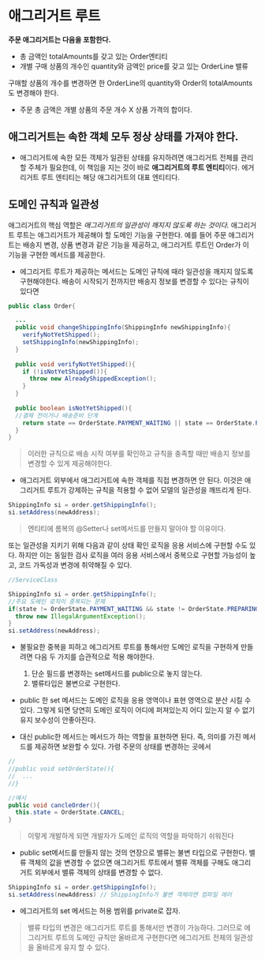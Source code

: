 # 애그리거트 루트
**주문 애그리거트는 다음을 포함한다.**
- 총 금액인 totalAmounts를 갖고 있는 Order엔티티
- 개별 구매 상품의 개수인 quantity와 금액인 price를 갖고 있는 OrderLine 밸류

구매할 상품의 개수를 변경하면 한 OrderLine의 quantity와 Order의 totalAmounts도 변경해야 한다. 
- 주문 총 금액은 개별 상품의 주문 개수 X 상품 가격의 합이다. 

## 애그리거트는 속한 객체 모두 정상 상태를 가져야 한다.
- 애그리거트에 속한 모든 객체가 일관된 상태를 유지하려면 애그리거트 전체를 관리할 주체가 필요한데, 이 책임을 지는 것이 바로 **애그리거트의 루트 엔티티**이다. 에거리거트 루트 엔티티는 해당 애그리거트의 
대표 엔티티다. 

## 도메인 규칙과 일관성
애그리거트의 핵심 역할은 *애그리거트의 일관성이 깨지지 않도록 하는 것이다.* 애그리거트 루트는 애그리거트가 제공해야 할 도메인 기능을 구현한다. 
예를 들어 주문 애그리거트는 배송지 변경, 상품 변경과 같은 기능을 제공하고, 애그리거트 루트인 Order가 이 기능을 구현한 메서드를 제공한다.

- 에그리거트 루트가 제공하는 메서드는 도메인 규칙에 때라 일관성을 깨지지 않도록 구현해야한다. 
배송이 시작되기 전까지만 배송지 정보를 변경할 수 있다는 규칙이 있다면
```java
public class Order{

  ... 
  public void changeShippingInfo(ShippingInfo newShippingInfo){
    verifyNotYetShipped();
    setShippingInfo(newShippingInfo);
  }
  
  public void verifyNotYetShipped(){
    if (!isNotYetShipped()){
      throw new AlreadyShippedException();
    }
  }
  
  public boolean isNotYetShipped(){
  //결제 전이거나 배송준비 단계
    return state == OrderState.PAYMENT_WAITING || state == OrderState.PREPARING;
  }
}
```
> 이러한 규칙으로 배송 시작 여부를 확인하고 규칙을 충족할 때만 배송지 정보를 변경할 수 있게 제공해야한다.

- 애그리거트 외부에서 애그리거트에 속한 객체를 직접 변경하면 안 된다. 이것은 애그리거트 루트가 강제하는 규칙을 적용할 수 없어 모델의 일관성을 깨뜨리게 된다.
```java
ShippingInfo si = order.getShippingInfo();
si.setAddress(newAddress);
```
> 엔티티에 롬복의 @Setter나 set메서드를 만들지 말아야 할 이유이다.

또는 일관성을 지키기 위해 다음과 같이 상태 확인 로직을 응용 서비스에 구현할 수도 있다. 하지만 이는 동일한 검사 로직을 여러 응용 서비스에서 중복으로 구현할 가능성이 높고,
코드 가독성과 변경에 취약해질 수 있다.
```java
//ServiceClass

ShippingInfo si = order.getShippingInfo();
//주요 도메인 로직이 중복되는 문제
if(state != OrderState.PAYMENT_WAITING && state != OrderState.PREPARING){
  throw new IllegalArgumentException();
}
si.setAddress(newAddress);
```
- 불필요한 중복을 피하고 에그리거트 루트를 통해서만 도메인 로직을 구현하게 만들려면 다음 두 가지를 습관적으로 적용 해야한다.
  1. 단순 필드를 변경하는 set메서드를 public으로 놓지 않는다.
  2. 밸류타입은 불변으로 구현한다.

- public 한 set 메서드는 도메인 로직을 응용 영역이나 표현 영역으로 분산 시킬 수 있다. 그렇게 되면 당연히 도메인 로직이 어디에 퍼져있는지 어디 있는지 알 수 없기 유지 보수성이 안좋아진다.
- 대신 public한 메서드는 메서드가 하는 역할을 표현하면 된다. 즉, 의미를 가진 메서드를 제공하면 보완할 수 있다. 
  가령 주문의 상태를 변경하는 곳에서 
```java
// 
//public void setOrderState(){
//  ...
//}

//예시
public void cancleOrder(){
  this.state = OrderState.CANCEL;
}
```
> 이렇게 개발하게 되면 개발자가 도메인 로직의 역할을 파악하기 쉬워진다

- public set메서드를 만들지 않는 것의 연장으로 밸류는 불변 타입으로 구현한다. 밸류 객체의 값을 변경할 수 없으면 애그리거트 루트에서 밸류 객체를 구해도 애그리 거트 외부에서 밸류 객체의 상태를 변경할 
수 없다.

```java
ShippingInfo si = order.getShippingInfo();
si.setAddress(newAddress) // ShippingInfo가 불변 객체라면 컴파일 에러
```

- 에그리거트의 set 메서드는 허용 범위를 private로 잡자.

> 밸류 타입의 변경은 애그리거트 루트를 통해서만 변경이 가능하다. 그러므로 에그리거트 루트의 도메인 규칙만 올바르게 구현한다면 에그리거트 전체의 일관성을 올바르게 유지 할 수 있다.









